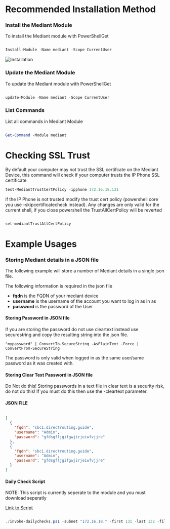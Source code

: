 
# Recommended Installation Method

### Install the Mediant Module 
To install the Mediant module with PowerShellGet 

```powershell

Install-Module -Name mediant -Scope CurrentUser

```

![Installation](https://raw.githubusercontent.com/shanehoey/mediant/master/scripts/install.jpg)

### Update the Mediant Module 
To update the Mediant module with PowerShellGet 

```powershell

update-Module -Name mediant -Scope CurrentUser

```

### List Commands
List all commands in Mediant Module

```powershell

Get-Command -Module mediant

```

# Checking SSL Trust 
By default your computer may not trust the SSL certifcate on the Mediant Device, this command will check if your computer trusts the IP Phone SSL certificate

```powershell
test-MediantTrustCertPolicy -ipphone 172.16.18.131
```

if the  IP Phone is not trusted modify the trust cert policy (powershell core you use -skipcertificatecheck instead). Any changes are only valid for the current shell, if you close powershell the TrustAllCertPolicy will be reverted

```powershell

set-mediantTrustAllCertPolicy

```

# Example Usages

### Storing Mediant details in a JSON file 

The following example will store a number of Mediant details in a single json file. 

The following information is required in the json file 
 * __fqdn__ is the FQDN of your mediant device
 * __username__ is the username of the account you want to log in as in as
 * __password__ is the password of the User
 
#### Storing Password in JSON file
 If you are storing the password do not use cleartext instead use securestring and copy the resulting string into the json file. 
 
 `"mypassword" | ConvertTo-SecureString -AsPlainText -Force | ConvertFrom-SecureString`
 
 The password is only valid when logged in as the same user/same password as it was created with.

#### Storing Clear Text Password in JSON file
Do Not do this! Storing passwords in a text file in clear text is a security risk, do not do this! 
If you must do this then use the -cleartext parameter.


#### JSON FILE
```json

[
  {
    "fqdn": "sbc1.directrouting.guide",
    "username": "Admin",
    "password": "gfdsgfljgifgwjirjeiwfvjjre"
  },
  {
    "fqdn": "sbc1.directrouting.guide",
    "username": "Admin",
    "password": "gfdsgfljgifgwjirjeiwfvjjre"
  }
]

```

#### Daily Check Script

NOTE:  This script is currently seperate to the module and you must download seperatly

[Link to Script](https://github.com/shanehoey/mediant/blob/master/scripts/dailychecks/invoke-dailychecks.ps1)


```powershell

./invoke-dailychecks.ps1 -subnet "172.16.18." -first 131 -last 132 -file .\PRIVATE-phones.json

```
